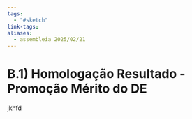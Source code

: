```yaml
---
tags:
  - "#sketch"
link-tags: 
aliases:
  - assembleia 2025/02/21
---
```


# B.1) Homologação Resultado - Promoção Mérito do DE

jkhfd
